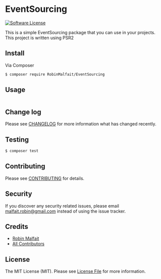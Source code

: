 # EventSourcing

<!-- [![Latest Version on Packagist](https://img.shields.io/packagist/v/league/EventSourcing.svg?style=flat-square)](https://packagist.org/packages/league/EventSourcing) -->
[![Software License](https://img.shields.io/badge/license-MIT-brightgreen.svg?style=flat-square)](LICENSE.md)
<!-- [![Build Status](https://img.shields.io/travis/thephpleague/EventSourcing/master.svg?style=flat-square)](https://travis-ci.org/thephpleague/EventSourcing) -->
<!-- [![Coverage Status](https://img.shields.io/scrutinizer/coverage/g/thephpleague/EventSourcing.svg?style=flat-square)](https://scrutinizer-ci.com/g/thephpleague/EventSourcing/code-structure) -->
<!-- [![Quality Score](https://img.shields.io/scrutinizer/g/thephpleague/EventSourcing.svg?style=flat-square)](https://scrutinizer-ci.com/g/thephpleague/EventSourcing) -->
<!-- [![Total Downloads](https://img.shields.io/packagist/dt/league/EventSourcing.svg?style=flat-square)](https://packagist.org/packages/league/EventSourcing) -->

This is a simple EventSourcing package that you can use in your projects.
This project is written using PSR2

## Install

Via Composer

``` bash
$ composer require RobinMalfait/EventSourcing
```

## Usage

``` php
```

## Change log

Please see [CHANGELOG](CHANGELOG.md) for more information what has changed recently.

## Testing

``` bash
$ composer test
```

## Contributing

Please see [CONTRIBUTING](CONTRIBUTING.md) for details.

## Security

If you discover any security related issues, please email malfait.robin@gmail.com instead of using the issue tracker.

## Credits

- [Robin Malfait](https://github.com/RobinMalfait)
- [All Contributors](../../contributors)

## License

The MIT License (MIT). Please see [License File](LICENSE.md) for more information.
